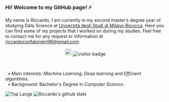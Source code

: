 ### Hi! Welcome to my GitHub page! ⚡
<!-- 
**rconfa/rconfa is a ✨ special ✨ repository because its `README.md` (this file) appears on your GitHub profile.

- 🔭 I’m currently working on ...
- 🌱 I’m currently learning ...
- 👯 I’m looking to collaborate on ...
- 🤔 I’m looking for help with ...
- 💬 Ask me about ...
- 📫 How to reach me: ...
- 😄 Pronouns: ...
- ⚡ Fun fact: ...
-->

My name is Riccardo, I am currently in my second master’s degree year of studying Data Science at [Università degli Studi di Milano-Bicocca](https://www.unimib.it/). 
Here you can find some of my projects that I worked on during my studies. 
Feel free to contact me for any request or information at riccardoconfalonieri98@gmail.com
<p align="center"> 
  <a href="https://www.linkedin.com/in/riccardo-confalonieri-5250b0201/">
    <img alt="Ayush's Linkdein" width="22px" src="https://cdn.jsdelivr.net/npm/simple-icons@v3/icons/linkedin.svg" />
  </a>
  <img src="https://visitor-badge.laobi.icu/badge?page_id=rconfa.rconfa" alt="visitor badge"/>
</p><br>

&nbsp;&nbsp;• Main interests: _Machine Learning_, _Deep learning_ and _Efficient algorithms_. <br>
&nbsp;&nbsp;• Background: Bachelor's Degree in _Computer Science_.


![Top Langs](https://github-readme-stats.vercel.app/api/top-langs/?username=rconfa&layout=compact)
![Riccardo's github stats](https://github-readme-stats.vercel.app/api?username=rconfa&count_private=true&show_icons=true)
